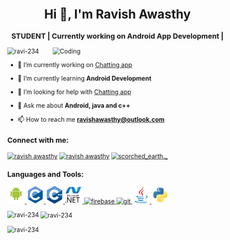 <h1 align="center">Hi 👋, I'm Ravish Awasthy</h1>
<h3 align="center">STUDENT | Currently working on Android App Development |</h3>
<img align="right" alt="Coding" width="400" src="https://images.squarespace-cdn.com/content/v1/5769fc401b631bab1addb2ab/1541580611624-TE64QGKRJG8SWAIUS7NS/coding-freak.gif">

<p align="left"> <img src="https://komarev.com/ghpvc/?username=ravi-234&label=Profile%20views&color=0e75b6&style=flat" alt="ravi-234" /> </p>

- 🔭 I’m currently working on [Chatting app](https://github.com/ravi-234/ChattingApp)

- 🌱 I’m currently learning **Android Development**

- 🤝 I’m looking for help with [Chatting app](https://github.com/ravi-234/ChattingApp)

- 💬 Ask me about **Android, java and c++**

- 📫 How to reach me **ravishawasthy@outlook.com**

<h3 align="left">Connect with me:</h3>
<p align="left">
<a href="https://linkedin.com/in/ravish awasthy" target="blank"><img align="center" src="https://raw.githubusercontent.com/rahuldkjain/github-profile-readme-generator/master/src/images/icons/Social/linked-in-alt.svg" alt="ravish awasthy" height="30" width="40" /></a>
<a href="https://fb.com/ravish awasthy" target="blank"><img align="center" src="https://raw.githubusercontent.com/rahuldkjain/github-profile-readme-generator/master/src/images/icons/Social/facebook.svg" alt="ravish awasthy" height="30" width="40" /></a>
<a href="https://instagram.com/scorched_earth._" target="blank"><img align="center" src="https://raw.githubusercontent.com/rahuldkjain/github-profile-readme-generator/master/src/images/icons/Social/instagram.svg" alt="scorched_earth._" height="30" width="40" /></a>
</p>

<h3 align="left">Languages and Tools:</h3>
<p align="left"> <a href="https://developer.android.com" target="_blank" rel="noreferrer"> <img src="https://raw.githubusercontent.com/devicons/devicon/master/icons/android/android-original-wordmark.svg" alt="android" width="40" height="40"/> </a> <a href="https://www.cprogramming.com/" target="_blank" rel="noreferrer"> <img src="https://raw.githubusercontent.com/devicons/devicon/master/icons/c/c-original.svg" alt="c" width="40" height="40"/> </a> <a href="https://www.w3schools.com/cpp/" target="_blank" rel="noreferrer"> <img src="https://raw.githubusercontent.com/devicons/devicon/master/icons/cplusplus/cplusplus-original.svg" alt="cplusplus" width="40" height="40"/> </a> <a href="https://dotnet.microsoft.com/" target="_blank" rel="noreferrer"> <img src="https://raw.githubusercontent.com/devicons/devicon/master/icons/dot-net/dot-net-original-wordmark.svg" alt="dotnet" width="40" height="40"/> </a> <a href="https://firebase.google.com/" target="_blank" rel="noreferrer"> <img src="https://www.vectorlogo.zone/logos/firebase/firebase-icon.svg" alt="firebase" width="40" height="40"/> </a> <a href="https://git-scm.com/" target="_blank" rel="noreferrer"> <img src="https://www.vectorlogo.zone/logos/git-scm/git-scm-icon.svg" alt="git" width="40" height="40"/> </a> <a href="https://www.java.com" target="_blank" rel="noreferrer"> <img src="https://raw.githubusercontent.com/devicons/devicon/master/icons/java/java-original.svg" alt="java" width="40" height="40"/> </a> <a href="https://www.python.org" target="_blank" rel="noreferrer"> <img src="https://raw.githubusercontent.com/devicons/devicon/master/icons/python/python-original.svg" alt="python" width="40" height="40"/> </a> </p>

<p><img align="left" src="https://github-readme-stats.vercel.app/api/top-langs?username=ravi-234&show_icons=true&locale=en&layout=compact" alt="ravi-234" /></p>

<p>&nbsp;<img align="center" src="https://github-readme-stats.vercel.app/api?username=ravi-234&show_icons=true&locale=en" alt="ravi-234" /></p>

<p><img align="center" src="https://github-readme-streak-stats.herokuapp.com/?user=ravi-234&" alt="ravi-234" /></p>

